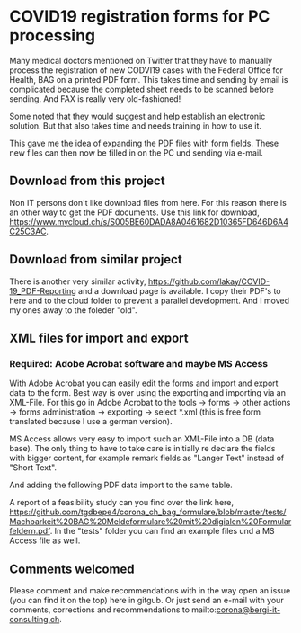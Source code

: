 # COVID19 registration forms for PC processing

Many medical doctors mentioned on Twitter that they have to manually process the registration of new CODVI19 cases with the Federal Office for Health, BAG on a printed PDF form. This takes time and sending by email is complicated because the completed sheet needs to be scanned before sending. And FAX is really very old-fashioned!

Some noted that they would suggest and help establish an electronic solution. But that also takes time and needs training in how to use it.

This gave me the idea of ​​expanding the PDF files with form fields. These new files can then now be filled in on the PC und sending via e-mail.

## Download from this project

Non IT persons don't like download files from here. For this reason there is an other way to get the PDF documents. Use this link for download, https://www.mycloud.ch/s/S005BE60DADA8A0461682D10365FD646D6A4C25C3AC.

## Download from similar project

There is another very similar activity, https://github.com/lakay/COVID-19_PDF-Reporting and a download page is available. I copy their PDF's to here and to the cloud folder to prevent a parallel development. And I moved my ones away to the foleder "old".

## XML files for import and export

### Required: Adobe Acrobat software and maybe MS Access

With Adobe Acrobat you can easily edit the forms and import and export data to the form. Best way is over using the exporting and importing via an XML-File. For this go in Adobe Acrobat to the tools -> forms -> other actions -> forms administration -> exporting -> select *.xml (this is free form translated because I use a german version).

MS Access allows very easy to import such an XML-File into a DB (data base). The only thing to have to take care is initially re declare the fields with bigger content, for example remark fields as "Langer Text" instead of "Short Text".

And adding the following PDF data import to the same table.

A report of a feasibility study can you find over the link here, https://github.com/tgdbepe4/corona_ch_bag_formulare/blob/master/tests/Machbarkeit%20BAG%20Meldeformulare%20mit%20digialen%20Formularfeldern.pdf. In the "tests" folder you can find an example files und a MS Access file as well.

## Comments welcomed

Please comment and make recommendations with in the way open an issue (you can find it on the top) here in gitgub.
Or just send an e-mail with your comments, corrections and recommendations to mailto:corona@bergi-it-consulting.ch.

